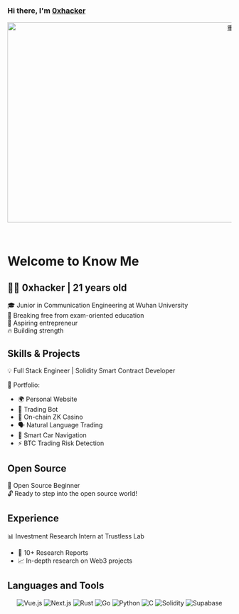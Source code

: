### Hi there, I'm [0xhacker](https://hemant.codes)

<p align="center">
<img height="450px" width="1000px" alt="重生" src="./assets/重生.png" >
</p>

<br />

# Welcome to Know Me

## 👨‍💻 0xhacker | 21 years old

🎓 Junior in Communication Engineering at Wuhan University  
📖 Breaking free from exam-oriented education  
🚀 Aspiring entrepreneur  
🔥 Building strength

## Skills & Projects
💡 Full Stack Engineer | Solidity Smart Contract Developer

🚀 Portfolio:
- 🌍 Personal Website
- 🤖 Trading Bot
- 🎰 On-chain ZK Casino
- 🗣️ Natural Language Trading
- 🚗 Smart Car Navigation
- ⚡ BTC Trading Risk Detection

## Open Source
🌱 Open Source Beginner  
🔓 Ready to step into the open source world!

## Experience
📊 Investment Research Intern at Trustless Lab
- 📝 10+ Research Reports
- 📈 In-depth research on Web3 projects

## Languages and Tools
<p align="center">
  <img src="https://img.shields.io/badge/Vue.js-35495E?style=for-the-badge&logo=vue.js&logoColor=4FC08D" alt="Vue.js" />
  <img src="https://img.shields.io/badge/Next.js-000000?style=for-the-badge&logo=next.js&logoColor=white" alt="Next.js" />
  <img src="https://img.shields.io/badge/Rust-000000?style=for-the-badge&logo=rust&logoColor=white" alt="Rust" />
  <img src="https://img.shields.io/badge/Go-00ADD8?style=for-the-badge&logo=go&logoColor=white" alt="Go" />
  <img src="https://img.shields.io/badge/Python-3776AB?style=for-the-badge&logo=python&logoColor=white" alt="Python" />
  <img src="https://img.shields.io/badge/C-00599C?style=for-the-badge&logo=c&logoColor=white" alt="C" />
  <img src="https://img.shields.io/badge/Solidity-363636?style=for-the-badge&logo=solidity&logoColor=white" alt="Solidity" />
  <img src="https://img.shields.io/badge/Supabase-181818?style=for-the-badge&logo=supabase&logoColor=white" alt="Supabase" />
</p>